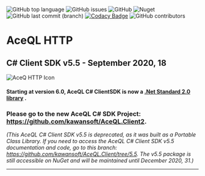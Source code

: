 ![GitHub top language](https://img.shields.io/github/languages/top/kawansoft/AceQL.Client) ![GitHub issues](https://img.shields.io/github/issues/kawansoft/AceQL.Client) ![GitHub](https://img.shields.io/github/license/kawansoft/AceQL.Client) 
![Nuget](https://img.shields.io/nuget/dt/AceQL.Client)![GitHub last commit (branch)](https://img.shields.io/github/last-commit/kawansoft/AceQL.Client/master)
[![Codacy Badge](https://app.codacy.com/project/badge/Grade/a4f4c37d44544bd5bf7dde9526d9e5eb)](https://www.codacy.com/gh/kawansoft/AceQL.Client?utm_source=github.com&amp;utm_medium=referral&amp;utm_content=kawansoft/AceQL.Client&amp;utm_campaign=Badge_Grade)
![GitHub contributors](https://img.shields.io/github/contributors/kawansoft/AceQL.Client)

# AceQL HTTP 

## C# Client SDK v5.5 - September 2020, 18

<img src="https://www.aceql.com/favicon.png" alt="AceQ HTTP Icon"/>

#### Starting at version 6.0, AceQL C# ClientSDK is now a [.Net Standard 2.0 library](https://docs.microsoft.com/dotnet/standard/net-standard) . 

### **Please go to the new AceQL C# SDK Project: https://github.com/kawansoft/AceQL.Client2**. 

*(This AceQL C# Client SDK v5.5 is deprecated, as it was built as a Portable Class Library. If you need to access the  AceQL C# Client SDK  v5.5 documentation and code, go to this branch: https://github.com/kawansoft/AceQL.Client/tree/5.5. The v5.5 package is still accessible on NuGet and will be maintained until December 2020, 31.)* 

------


